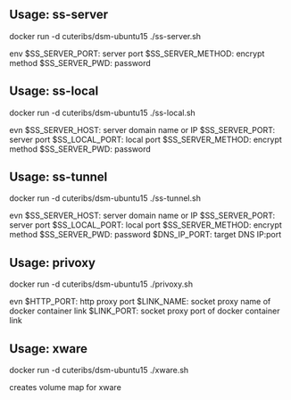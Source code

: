 ## Usage: ss-server
docker run -d cuteribs/dsm-ubuntu15 ./ss-server.sh

env
	$SS_SERVER_PORT: server port
	$SS_SERVER_METHOD: encrypt method
	$SS_SERVER_PWD: password

	
## Usage: ss-local
docker run -d cuteribs/dsm-ubuntu15 ./ss-local.sh

evn
	$SS_SERVER_HOST: server domain name or IP
	$SS_SERVER_PORT: server port
	$SS_LOCAL_PORT: local port
	$SS_SERVER_METHOD: encrypt method
	$SS_SERVER_PWD: password

	
## Usage: ss-tunnel
docker run -d cuteribs/dsm-ubuntu15 ./ss-tunnel.sh

evn
	$SS_SERVER_HOST: server domain name or IP
	$SS_SERVER_PORT: server port
	$SS_LOCAL_PORT: local port
	$SS_SERVER_METHOD: encrypt method
	$SS_SERVER_PWD: password
	$DNS_IP_PORT: target DNS IP:port


## Usage: privoxy
docker run -d cuteribs/dsm-ubuntu15 ./privoxy.sh

evn
	$HTTP_PORT: http proxy port
	$LINK_NAME: socket proxy name of docker container link
	$LINK_PORT: socket proxy port of docker container link


## Usage: xware
docker run -d cuteribs/dsm-ubuntu15 ./xware.sh

creates volume map for xware